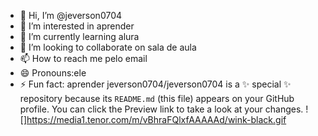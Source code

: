 - 👋 Hi, I’m @jeverson0704
- 👀 I’m interested in aprender 
- 🌱 I’m currently learning alura
- 💞️ I’m looking to collaborate on sala de aula
- 📫 How to reach me pelo email
- 😄 Pronouns:ele
- ⚡ Fun fact: aprender 
jeverson0704/jeverson0704 is a ✨ special ✨ repository because its `README.md` (this file) appears on your GitHub profile.
You can click the Preview link to take a look at your changes.
![]https://media1.tenor.com/m/vBhraFQlxfAAAAAd/wink-black.gif
